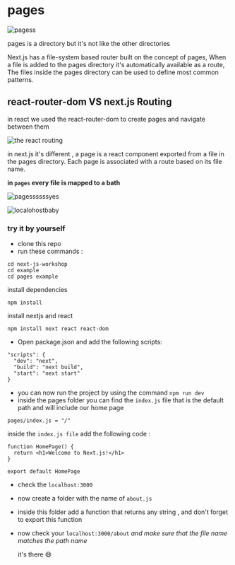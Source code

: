 # pages
![pagess](https://user-images.githubusercontent.com/57558867/89291685-a6fe2000-d663-11ea-8549-3086c52c99a1.png)

pages is a directory but it's not like the other directories


Next.js has a file-system based router built on the concept of pages, When a file is added to the pages directory it's automatically available as a route,
The files inside the pages directory can be used to define most common patterns.


## react-router-dom VS next.js Routing 
in react we used the react-router-dom to create pages and navigate between them 

![the react routing](https://user-images.githubusercontent.com/57558867/89289277-a19ed680-d65f-11ea-84d8-91ff7168343c.png)

in next.js it's different , a page is a react component exported from a file in the pages directory. Each page is associated with a route based on its file name.

**in `pages` every file is mapped to a bath**


   ![pagessssssyes](https://user-images.githubusercontent.com/57558867/89456497-a2715e80-d76c-11ea-8f46-2c8bb72fa551.png)

   ![localohostbaby](https://user-images.githubusercontent.com/57558867/89462664-70fd9080-d776-11ea-95ef-64f84e8f5319.png)

### try it by yourself 
- clone this repo 
- run these commands :
```
cd next-js-workshop
cd example
cd pages example 
```
install dependencies 
```
npm install
```
install nextjs and react 
```
npm install next react react-dom
```
- Open package.json and add the following scripts:
```
"scripts": {
  "dev": "next",
  "build": "next build",
  "start": "next start"
}
```
- you can now run the project by using the command `npm run dev` 
- inside the pages folder you can find the `index.js` file that is the default path and will include our home page 

```
pages/index.js = "/"
```
inside the `index.js file` add the following code :

```
function HomePage() {
  return <h1>Welcome to Next.js!</h1>
}

export default HomePage
```
- check the `localhost:3000`
- now create a folder with the name of `about.js`
- inside this folder add a function that returns any string , and don't forget to export this function 
- now check your `localhost:3000/about` *and make sure that the file name matches the path name*

  it's there :smile:
